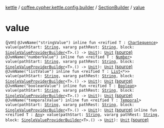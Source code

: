 [kettle](../../index.md) / [coffee.cypher.kettle.config.builder](../index.md) / [SectionBuilder](index.md) / [value](./value.md)

# value

(jvm) `@JvmName("stringValue") inline fun <reified T : `[`CharSequence`](https://kotlinlang.org/api/latest/jvm/stdlib/kotlin/-char-sequence/index.html)`> value(pathStart: `[`String`](https://kotlinlang.org/api/latest/jvm/stdlib/kotlin/-string/index.html)`, vararg pathRest: `[`String`](https://kotlinlang.org/api/latest/jvm/stdlib/kotlin/-string/index.html)`, block: `[`SingleValueProviderBuilder`](../../coffee.cypher.kettle.config.builder.value/-single-value-provider-builder/index.md)`<T>.() -> `[`Unit`](https://kotlinlang.org/api/latest/jvm/stdlib/kotlin/-unit/index.html)`): `[`Unit`](https://kotlinlang.org/api/latest/jvm/stdlib/kotlin/-unit/index.html) [(source)](https://github.com/Cypher121/kettle/blob/master/src/main/kotlin/coffee/cypher/kettle/config/builder/SectionBuilder.kt#L45)
`@JvmName("numberValue") inline fun <reified T : `[`Number`](https://kotlinlang.org/api/latest/jvm/stdlib/kotlin/-number/index.html)`> value(pathStart: `[`String`](https://kotlinlang.org/api/latest/jvm/stdlib/kotlin/-string/index.html)`, vararg pathRest: `[`String`](https://kotlinlang.org/api/latest/jvm/stdlib/kotlin/-string/index.html)`, block: `[`SingleValueProviderBuilder`](../../coffee.cypher.kettle.config.builder.value/-single-value-provider-builder/index.md)`<T>.() -> `[`Unit`](https://kotlinlang.org/api/latest/jvm/stdlib/kotlin/-unit/index.html)`): `[`Unit`](https://kotlinlang.org/api/latest/jvm/stdlib/kotlin/-unit/index.html) [(source)](https://github.com/Cypher121/kettle/blob/master/src/main/kotlin/coffee/cypher/kettle/config/builder/SectionBuilder.kt#L51)
`@JvmName("listValue") inline fun <reified T : `[`List`](https://kotlinlang.org/api/latest/jvm/stdlib/kotlin.collections/-list/index.html)`<*>> value(pathStart: `[`String`](https://kotlinlang.org/api/latest/jvm/stdlib/kotlin/-string/index.html)`, vararg pathRest: `[`String`](https://kotlinlang.org/api/latest/jvm/stdlib/kotlin/-string/index.html)`, block: `[`SingleValueProviderBuilder`](../../coffee.cypher.kettle.config.builder.value/-single-value-provider-builder/index.md)`<T>.() -> `[`Unit`](https://kotlinlang.org/api/latest/jvm/stdlib/kotlin/-unit/index.html)`): `[`Unit`](https://kotlinlang.org/api/latest/jvm/stdlib/kotlin/-unit/index.html) [(source)](https://github.com/Cypher121/kettle/blob/master/src/main/kotlin/coffee/cypher/kettle/config/builder/SectionBuilder.kt#L57)
`@JvmName("booleanValue") inline fun <reified T : `[`Boolean`](https://kotlinlang.org/api/latest/jvm/stdlib/kotlin/-boolean/index.html)`> value(pathStart: `[`String`](https://kotlinlang.org/api/latest/jvm/stdlib/kotlin/-string/index.html)`, vararg pathRest: `[`String`](https://kotlinlang.org/api/latest/jvm/stdlib/kotlin/-string/index.html)`, block: `[`SingleValueProviderBuilder`](../../coffee.cypher.kettle.config.builder.value/-single-value-provider-builder/index.md)`<T>.() -> `[`Unit`](https://kotlinlang.org/api/latest/jvm/stdlib/kotlin/-unit/index.html)`): `[`Unit`](https://kotlinlang.org/api/latest/jvm/stdlib/kotlin/-unit/index.html) [(source)](https://github.com/Cypher121/kettle/blob/master/src/main/kotlin/coffee/cypher/kettle/config/builder/SectionBuilder.kt#L64)
`@JvmName("temporalValue") inline fun <reified T : `[`Temporal`](https://docs.oracle.com/javase/8/docs/api/java/time/temporal/Temporal.html)`> value(pathStart: `[`String`](https://kotlinlang.org/api/latest/jvm/stdlib/kotlin/-string/index.html)`, vararg pathRest: `[`String`](https://kotlinlang.org/api/latest/jvm/stdlib/kotlin/-string/index.html)`, block: `[`SingleValueProviderBuilder`](../../coffee.cypher.kettle.config.builder.value/-single-value-provider-builder/index.md)`<T>.() -> `[`Unit`](https://kotlinlang.org/api/latest/jvm/stdlib/kotlin/-unit/index.html)`): `[`Unit`](https://kotlinlang.org/api/latest/jvm/stdlib/kotlin/-unit/index.html) [(source)](https://github.com/Cypher121/kettle/blob/master/src/main/kotlin/coffee/cypher/kettle/config/builder/SectionBuilder.kt#L70)
`inline fun <reified T : `[`Any`](https://kotlinlang.org/api/latest/jvm/stdlib/kotlin/-any/index.html)`> value(pathStart: `[`String`](https://kotlinlang.org/api/latest/jvm/stdlib/kotlin/-string/index.html)`, vararg pathRest: `[`String`](https://kotlinlang.org/api/latest/jvm/stdlib/kotlin/-string/index.html)`, block: `[`SingleValueProviderBuilder`](../../coffee.cypher.kettle.config.builder.value/-single-value-provider-builder/index.md)`<T>.() -> `[`Unit`](https://kotlinlang.org/api/latest/jvm/stdlib/kotlin/-unit/index.html)`): `[`Unit`](https://kotlinlang.org/api/latest/jvm/stdlib/kotlin/-unit/index.html) [(source)](https://github.com/Cypher121/kettle/blob/master/src/main/kotlin/coffee/cypher/kettle/config/builder/SectionBuilder.kt#L92)
